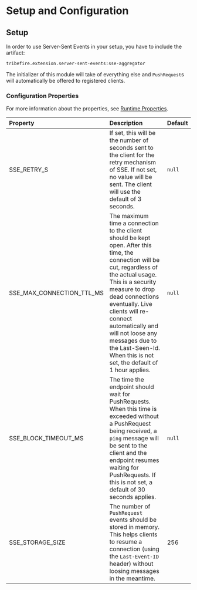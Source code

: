 # Setup and Configuration

##  Setup

In order to use Server-Sent Events in your setup, you have to include the artifact:

`tribefire.extension.server-sent-events:sse-aggregator`

The initializer of this module will take of everything else and `PushRequest`s will automatically be offered to registered clients.


### Configuration Properties


For more information about the properties, see [Runtime Properties](asset://tribefire.cortex.documentation:concepts-doc/features/runtime_properties.md).

| Property           | Description      | Default      |
| :------------- | :----     | :----      |
| SSE_RETRY_S         | If set, this will be the number of seconds sent to the client for the retry mechanism of SSE. If not set, no value will be sent. The client will use the default of 3 seconds.  | `null` |
| SSE_MAX_CONNECTION_TTL_MS         | The maximum time a connection to the client should be kept open. After this time, the connection will be cut, regardless of the actual usage. This is a security measure to drop dead connections eventually. Live clients will re-connect automatically and will not loose any messages due to the Last-Seen-Id. When this is not set, the default of 1 hour applies.  | `null` |
| SSE_BLOCK_TIMEOUT_MS         | The time the endpoint should wait for PushRequests. When this time is exceeded without a PushRequest being received, a `ping` message will be sent to the client and the endpoint resumes waiting for PushRequests. If this is not set, a default of 30 seconds applies.       | `null` |
| SSE_STORAGE_SIZE         | The number of `PushRequest` events should be stored in memory. This helps clients to resume a connection (using the `Last-Event-ID` header) without loosing messages in the meantime.      | 256 |

